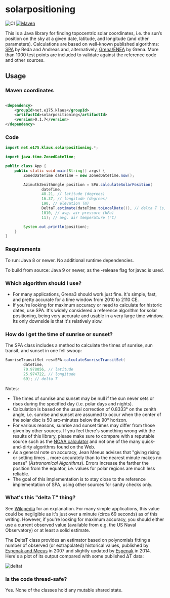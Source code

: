 # solarpositioning

![CI](https://github.com/KlausBrunner/solarpositioning/workflows/CI/badge.svg) [![Maven](https://img.shields.io/maven-central/v/net.e175.klaus/solarpositioning?color=dodgerblue)](https://search.maven.org/search?q=g:net.e175.klaus%20a:solarpositioning)

This is a Java library for finding topocentric solar coordinates, i.e. the sun’s position on the sky at a given date,
latitude, and longitude (and other parameters). Calculations are based on well-known published
algorithms: [SPA](http://dx.doi.org/10.1016/j.solener.2003.12.003) by Reda and Andreas and,
alternatively, [Grena/ENEA](http://dx.doi.org/10.1016/j.solener.2012.01.024) by Grena. More than 1000 test points are
included to validate against the reference code and other sources.

## Usage

### Maven coordinates

```xml

<dependency>
    <groupId>net.e175.klaus</groupId>
    <artifactId>solarpositioning</artifactId>
    <version>0.1.7</version>
</dependency>
```

### Code

```java
import net.e175.klaus.solarpositioning.*;

import java.time.ZonedDateTime;

public class App {
    public static void main(String[] args) {
        ZonedDateTime dateTime = new ZonedDateTime.now();

        AzimuthZenithAngle position = SPA.calculateSolarPosition(
                dateTime,
                48.21, // latitude (degrees)
                16.37, // longitude (degrees)
                190, // elevation (m)
                DeltaT.estimate(dateTime.toLocalDate()), // delta T (s)
                1010, // avg. air pressure (hPa)
                11); // avg. air temperature (°C)

        System.out.println(position);
    }
}
```

### Requirements

To run: Java 8 or newer. No additional runtime dependencies.

To build from source: Java 9 or newer, as the -release flag for javac is used.

### Which algorithm should I use?

* For many applications, Grena3 should work just fine. It's simple, fast, and pretty accurate for a time window from 2010 to 2110
  CE.
* If you're looking for maximum accuracy or need to calculate for historic dates, use SPA. It's widely considered a
  reference algorithm for solar positioning, being very accurate and usable in a very large time window. Its only
  downside is that it's relatively slow.

### How do I get the time of sunrise or sunset?

The SPA class includes a method to calculate the times of sunrise, sun transit, and sunset in one fell swoop:

```java
SunriseTransitSet res=SPA.calculateSunriseTransitSet(
        dateTime,
        70.978056, // latitude  
        25.974722, // longitude
        69); // delta T
```

Notes:

* The times of sunrise and sunset may be null if the sun never sets or rises during the specified day (i.e. polar days
  and nights).
* Calculation is based on the usual correction of 0.8333° on the zenith angle, i.e. sunrise and sunset are assumed to
  occur when the center of the solar disc is 50 arc-minutes below the 90° horizon.
* For various reasons, sunrise and sunset times may differ from those given by other sources. If you feel there's
  something wrong with the results of this library, please make sure to compare with a reputable source such as
  the [NOAA calculator](http://www.esrl.noaa.gov/gmd/grad/solcalc/) and not one of the many quick-and-dirty algorithms
  found on the Web.
* As a general note on accuracy, Jean Meeus advises that "giving rising or setting times .. more accurately than to the
  nearest minute makes no sense" (_Astronomical Algorithms_). Errors increase the farther the position from the equator,
  i.e. values for polar regions are much less reliable.
* The goal of this implementation is to stay close to the reference implementation of SPA, using other sources for
  sanity checks only.

### What's this "delta T" thing?

See [Wikipedia](https://en.wikipedia.org/wiki/ΔT) for an explanation. For many simple applications, this value could be
negligible as it's just over a minute (circa 69 seconds) as of this writing. However, if you're looking for maximum
accuracy, you should either use a current observed value (available from e.g. the US Naval Observatory) or at least a
solid estimate.

The DeltaT class provides an estimator based on polynomials fitting a number of observed (or extrapolated) historical
values, published by [Espenak and Meeus](http://eclipse.gsfc.nasa.gov/SEcat5/deltatpoly.html) in 2007 and slightly
updated by [Espenak](https://www.eclipsewise.com/help/deltatpoly2014.html) in 2014. Here's a plot of its output compared
with some published ΔT data:

![deltat](resources/deltat.png)

### Is the code thread-safe?

Yes. None of the classes hold any mutable shared state.
